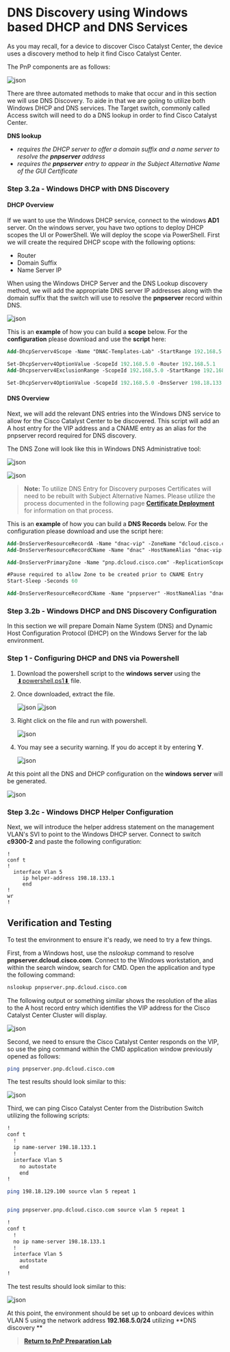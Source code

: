 # DNS Discovery using Windows based DHCP and DNS Services

As you may recall, for a device to discover Cisco Catalyst Center, the device uses a discovery method to help it find Cisco Catalyst Center. 

The PnP components are as follows:

![json](../../ASSETS/pnp-workflows.png?raw=true "Import JSON")

There are three automated methods to make that occur and in this section we will use DNS Discovery. To aide in that we are goiing to utilize both Windows DHCP and DNS services. The Target switch, commonly called Access switch will need to do a DNS lookup in order to find Cisco Catalyst Center.

**DNS lookup** 
  - *requires the DHCP server to offer a domain suffix and a name server to resolve the **pnpserver** address*
  - *requires the **pnpserver** entry to appear in the Subject Alternative Name of the GUI Certificate*

### Step 3.2a - Windows DHCP with DNS Discovery

#### DHCP Overview

If we want to use the Windows DHCP service, connect to the windows **AD1** server. On the windows server, you have two options to deploy DHCP scopes the UI or PowerShell. We will deploy the scope via PowerShell. First we will create the required DHCP scope with the following options:

- Router
- Domain Suffix
- Name Server IP

When using the Windows DHCP Server and the DNS Lookup discovery method, we will add the appropriate DNS server IP addresses along with the domain suffix that the switch will use to resolve the **pnpserver** record within DNS. 

![json](./images/WindowsDHCPscope.png?raw=true "Import JSON")

This is an **example** of how you can build a **scope** below. For the **configuration** please download and use the **script** here: 

```ps
Add-DhcpServerv4Scope -Name "DNAC-Templates-Lab" -StartRange 192.168.5.1 -EndRange 192.168.5.254 -SubnetMask 255.255.255.0 -LeaseDuration 6.00:00:00 -SuperScope "PnP Onboarding"

Set-DhcpServerv4OptionValue -ScopeId 192.168.5.0 -Router 192.168.5.1 
Add-Dhcpserverv4ExclusionRange -ScopeId 192.168.5.0 -StartRange 192.168.5.1 -EndRange 192.168.5.1

Set-DhcpServerv4OptionValue -ScopeId 192.168.5.0 -DnsServer 198.18.133.1 -DnsDomain "pnp.dcloud.cisco.com"

```

#### DNS Overview

Next, we will add the relevant DNS entries into the Windows DNS service to allow for the Cisco Catalyst Center to be discovered. This script will add an A host entry for the VIP address and a CNAME entry as an alias for the pnpserver record required for DNS discovery.

The DNS Zone will look like this in Windows DNS Administrative tool: 

![json](./images/DNACenterDNSentries.png?raw=true "Import JSON")

![json](./images/DNACenterDNSentries2.png?raw=true "Import JSON")

> **Note:** To utilize DNS Entry for Discovery purposes Certificates will need to be rebuilt with Subject Alternative Names. Please utilize the process documented in the following page [**Certificate Deployment**](./Certificates.md) for information on that process.

This is an **example** of how you can build a **DNS Records** below. For the configuration please download and use the script here: 

```ps
Add-DnsServerResourceRecordA -Name "dnac-vip" -ZoneName "dcloud.cisco.com" -AllowUpdateAny -IPv4Address "198.18.129.100" -TimeToLive 01:00:00
Add-DnsServerResourceRecordCName -Name "dnac" -HostNameAlias "dnac-vip.dcloud.cisco.com" -ZoneName "dcloud.cisco.com"

Add-DnsServerPrimaryZone -Name "pnp.dcloud.cisco.com" -ReplicationScope "Forest" -PassThru

#Pause required to allow Zone to be created prior to CNAME Entry
Start-Sleep -Seconds 60

Add-DnsServerResourceRecordCName -Name "pnpserver" -HostNameAlias "dnac-vip.dcloud.cisco.com" -ZoneName "pnp.dcloud.cisco.com"
```

### Step 3.2b - Windows DHCP and DNS Discovery Configuration

In this section we will prepare Domain Name System (DNS) and Dynamic Host Configuration Protocol (DHCP) on the Windows Server for the lab environment. 

### Step 1 - Configuring DHCP and DNS via Powershell

1. Download the powershell script to the **windows server** using the <a href="https://minhaskamal.github.io/DownGit/#/home?url=https://github.com/kebaldwi/DNAC-TEMPLATES/blob/master/LABS/LAB-1-Wired-Automation/scripts/powershell.ps1">⬇︎powershell.ps1⬇︎</a> file.
2. Once downloaded, extract the file.

   ![json](./images/Powershell-Extract.png?raw=true "Import JSON")
   ![json](./images/Powershell-Extract-Location.png?raw=true "Import JSON")

3. Right click on the file and run with powershell.

   ![json](./images/Powershell-Run.png?raw=true "Import JSON")

4. You may see a security warning. If you do accept it by entering **Y**.

   ![json](./images/Powershell-Security.png?raw=true "Import JSON")

At this point all the DNS and DHCP configuration on the **windows server** will be generated.

   ![json](./images/DNS-DHCP.png?raw=true "Import JSON")

### Step 3.2c - Windows DHCP Helper Configuration

Next, we will introduce the helper address statement on the management VLAN's SVI to point to the Windows DHCP server. Connect to switch **c9300-2** and paste the following configuration:

```vtl
!
conf t
!
  interface Vlan 5                         
     ip helper-address 198.18.133.1                  
     end
!
wr
!
```

## Verification and Testing

To test the environment to ensure it's ready, we need to try a few things.

First, from a Windows host, use the *nslookup* command to resolve **pnpserver.dcloud.cisco.com**. Connect to the Windows workstation, and within the search window, search for CMD. Open the application and type the following command:

```bash
nslookup pnpserver.pnp.dcloud.cisco.com
```

The following output or something similar shows the resolution of the alias to the A host record entry which identifies the VIP address for the Cisco Catalyst Center Cluster will display.

![json](./images/CC-Discovery-dns-lookup-ipv4.png?raw=true "Import JSON")

Second, we need to ensure the Cisco Catalyst Center responds on the VIP, so use the ping command within the CMD application window previously opened as follows:

```bash
ping pnpserver.pnp.dcloud.cisco.com
```

The test results should look similar to this:

![json](./images/CC-Discovery-dns-ipv4.png?raw=true "Import JSON")

Third, we can ping Cisco Catalyst Center from the Distribution Switch utilizing the following scripts:

```bash
!
conf t
  !
  ip name-server 198.18.133.1
  !
  interface Vlan 5                         
    no autostate                  
    end
!

```

```bash
ping 198.18.129.100 source vlan 5 repeat 1


ping pnpserver.pnp.dcloud.cisco.com source vlan 5 repeat 1
```

```bash
!
conf t
  !
  no ip name-server 198.18.133.1
  !
  interface Vlan 5                         
    autostate                  
    end
!

```
The test results should look similar to this:

![json](./images/CC-Discovery-DNS-Test-ipv4.png?raw=true "Import JSON")

At this point, the environment should be set up to onboard devices within VLAN 5 using the network address **192.168.5.0/24** utilizing **DNS discovery **

> [**Return to PnP Preparation Lab**](./module1e-reset.md#step-6---reset-eem-script-or-pnp-service-reset)
